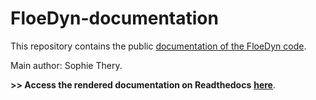 # FloeDyn-documentation
This repository contains the public [documentation of the FloeDyn code](https://floedyn-documentation.readthedocs.io/en/latest/).

Main author: Sophie Thery.

**>> Access the rendered documentation on Readthedocs** [**here**](https://floedyn-documentation.readthedocs.io/en/latest/). 
